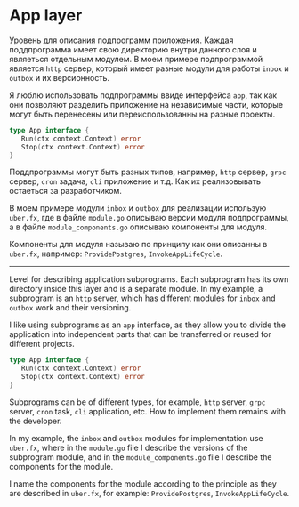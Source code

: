 # App layer

Уровень для описания подпрограмм приложения. 
Каждая поддпрограмма имеет свою директорию внутри данного слоя и являеться отдельным модулем.
В моем примере подпрограммой является `http` сервер, который имеет разные модули для работы `inbox` и `outbox` и их версионность.

Я люблю использовать подпрограммы ввиде интерфейса `app`, так как они позволяют разделить приложение на независимые части, которые могут быть перенесены или переиспользованны на разные проекты.

```go
type App interface {
   Run(ctx context.Context) error
   Stop(ctx context.Context) error
}
```

Поддпрограммы могут быть разных типов, например, `http` сервер, `grpc` сервер, `cron` задача, `cli` приложение и т.д.
Как их реализовывать остаеться за разработчиком.

В моем примере модули `inbox` и `outbox` для реализации использую `uber.fx`, где в файле `module.go` описываю версии модуля подпрограммы, а в файле `module_components.go` описываю компоненты для модуля.

Компоненты для модуля называю по принципу как они описанны в `uber.fx`, например: `ProvidePostgres`, `InvokeAppLifeCycle`.

--- 

Level for describing application subprograms.
Each subprogram has its own directory inside this layer and is a separate module.
In my example, a subprogram is an `http` server, which has different modules for `inbox` and `outbox` work and their versioning.

I like using subprograms as an `app` interface, as they allow you to divide the application into independent parts that can be transferred or reused for different projects.

```go
type App interface {
   Run(ctx context.Context) error
   Stop(ctx context.Context) error
}
```

Subprograms can be of different types, for example, `http` server, `grpc` server, `cron` task, `cli` application, etc.
How to implement them remains with the developer.

In my example, the `inbox` and `outbox` modules for implementation use `uber.fx`, where in the `module.go` file I describe the versions of the subprogram module, and in the `module_components.go` file I describe the components for the module.

I name the components for the module according to the principle as they are described in `uber.fx`, for example: `ProvidePostgres`, `InvokeAppLifeCycle`.
